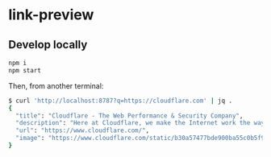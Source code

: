 # link-preview

## Develop locally

```sh
npm i
npm start
```

Then, from another terminal:

```sh
$ curl 'http://localhost:8787?q=https://cloudflare.com' | jq .
{
  "title": "Cloudflare - The Web Performance & Security Company",
  "description": "Here at Cloudflare, we make the Internet work the way it should. Offering CDN, DNS, DDoS protection and security, find out how we can help your site.",
  "url": "https://www.cloudflare.com/",
  "image": "https://www.cloudflare.com/static/b30a57477bde900ba55c0b5f98c4e524/Cloudflare_default_OG_.png"
}
```
